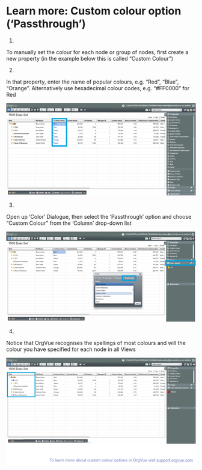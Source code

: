 # Learn more: Custom colour option (‘Passthrough’)

1.
To manually set the colour for each node or group of nodes, first create a new property (in the example below this is called “Custom Colour”)

2.
In that property, enter the name of popular colours, e.g. “Red”, “Blue”, “Orange”. Alternatively use hexadecimal colour codes, e.g. “#FF0000” for Red

![](5-029.customcolour1.png)

3.
Open up ‘Color’ Dialogue, then select the ‘Passthrough’ option and choose “Custom Colour” from the ‘Column’ drop-down list

![](5-030.customcolour2.png)

4.
Notice that OrgVue recognises the spellings of most colours and will the colour you have specified for each node in all Views

![](5-031.customcolour3.png)

